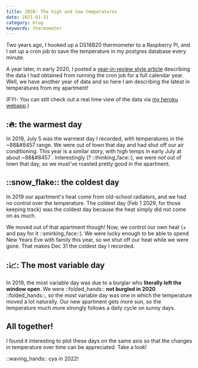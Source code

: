 ```yaml
---
title: 2020: The high and low temperatures
date: 2021-01-31
category: blog
keywords: thermometer
---
```


Two years ago, I hooked up a DS18B20 thermometer to a Raspberry Pi, and I set up a cron job to save the temperature in my postgres database every minute.

A year later, in early 2020, I posted a [year-in-review style article](/blog/2020/2019-the-high-and-low-temperatures) describing the data I had obtained from running the cron job for a full calendar year. Well, we have another year of data and so here I am describing the latest in temperatures from my apartment!

(FYI- You can still check out a real time view of the data via [my heroku webapp](https://temp-in-nolans-apartment.herokuapp.com/).)

## ::fire:: the warmest day

<object type="image/svg+xml" data="{attach}warmest.svg"></object>

In 2019, July 5 was the warmest day I recorded, with temperatures in the ~88&#8457 range. We were out of town that day and had shut off our air conditioning. This year is a similar story, with high temps in early July at about ~88&#8457 . Interestingly (? ::thinking_face::), we were _not_ out of town that day, so we must've roasted pretty good in the apartment.

## ::snow_flake:: the coldest day

<object type="image/svg+xml" data="{attach}coldest.svg"></object>

In 2019 our apartment's heat come from old-school radiators, and we had no control over the temperature. The coldest day (Feb 1 2029, for those keeping track) was the coldest day because the heat simply did not come on as much.

We moved out of that apartment though! Now, we control our own heat (+ and pay for it ::smirking_face::). We were lucky enough to be able to spend New Years Eve with family this year, so we shut off our heat while we were gone. That makes Dec 31 the coldest day I recorded. 

## ::chart_with_upwards_trend:: The most variable day

<object type="image/svg+xml" data="{attach}variable.svg"></object>

In 2019, the most variable day was due to a burglar who **literally left the window open**. We were ::folded_hands:: **not burgled in 2020** ::folded_hands::, so the most variable day was one in which the temperature moved a lot naturally. Our new apartment gets more sun, so the temperature much more strongly follows a daily cycle on sunny days.

## All together!

I found it interesting to plot these days on the same axis so that the changes in temperature over time can be appreciated. Take a look!

<object type="image/svg+xml" data="{attach}everybody.svg"></object>

::waving_hands:: cya in 2022!